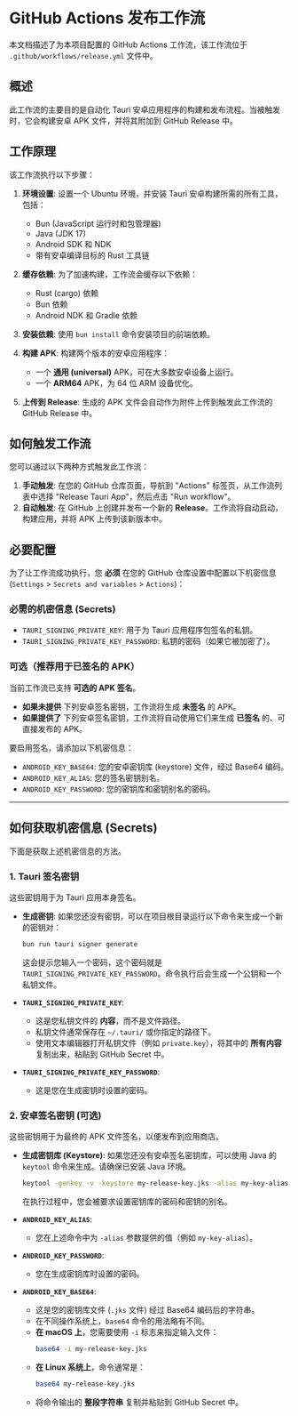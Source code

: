 # GitHub Actions 发布工作流

本文档描述了为本项目配置的 GitHub Actions 工作流，该工作流位于 `.github/workflows/release.yml` 文件中。

## 概述

此工作流的主要目的是自动化 Tauri 安卓应用程序的构建和发布流程。当被触发时，它会构建安卓 APK 文件，并将其附加到 GitHub Release 中。

## 工作原理

该工作流执行以下步骤：

1.  **环境设置**: 设置一个 Ubuntu 环境，并安装 Tauri 安卓构建所需的所有工具，包括：
    *   Bun (JavaScript 运行时和包管理器)
    *   Java (JDK 17)
    *   Android SDK 和 NDK
    *   带有安卓编译目标的 Rust 工具链

2.  **缓存依赖**: 为了加速构建，工作流会缓存以下依赖：
    *   Rust (cargo) 依赖
    *   Bun 依赖
    *   Android NDK 和 Gradle 依赖

3.  **安装依赖**: 使用 `bun install` 命令安装项目的前端依赖。

3.  **构建 APK**: 构建两个版本的安卓应用程序：
    *   一个 **通用 (universal)** APK，可在大多数安卓设备上运行。
    *   一个 **ARM64** APK，为 64 位 ARM 设备优化。

4.  **上传到 Release**: 生成的 APK 文件会自动作为附件上传到触发此工作流的 GitHub Release 中。

## 如何触发工作流

您可以通过以下两种方式触发此工作流：

1.  **手动触发**: 在您的 GitHub 仓库页面，导航到 "Actions" 标签页，从工作流列表中选择 "Release Tauri App"，然后点击 "Run workflow"。
2.  **自动触发**: 在 GitHub 上创建并发布一个新的 **Release**。工作流将自动启动，构建应用，并将 APK 上传到该新版本中。

## 必要配置

为了让工作流成功执行，您 **必须** 在您的 GitHub 仓库设置中配置以下机密信息 (`Settings` > `Secrets and variables` > `Actions`)：

### 必需的机密信息 (Secrets)

*   `TAURI_SIGNING_PRIVATE_KEY`: 用于为 Tauri 应用程序包签名的私钥。
*   `TAURI_SIGNING_PRIVATE_KEY_PASSWORD`: 私钥的密码（如果它被加密了）。

### 可选（推荐用于已签名的 APK）

当前工作流已支持 **可选的 APK 签名**。

*   **如果未提供** 下列安卓签名密钥，工作流将生成 **未签名** 的 APK。
*   **如果提供了** 下列安卓签名密钥，工作流将自动使用它们来生成 **已签名** 的、可直接发布的 APK。

要启用签名，请添加以下机密信息：
*   `ANDROID_KEY_BASE64`: 您的安卓密钥库 (keystore) 文件，经过 Base64 编码。
*   `ANDROID_KEY_ALIAS`: 您的签名密钥别名。
*   `ANDROID_KEY_PASSWORD`: 您的密钥库和密钥别名的密码。

---

## 如何获取机密信息 (Secrets)

下面是获取上述机密信息的方法。

### 1. Tauri 签名密钥

这些密钥用于为 Tauri 应用本身签名。

*   **生成密钥**: 如果您还没有密钥，可以在项目根目录运行以下命令来生成一个新的密钥对：
    ```sh
    bun run tauri signer generate
    ```
    这会提示您输入一个密码，这个密码就是 `TAURI_SIGNING_PRIVATE_KEY_PASSWORD`。命令执行后会生成一个公钥和一个私钥文件。

*   **`TAURI_SIGNING_PRIVATE_KEY`**:
    *   这是您私钥文件的 **内容**，而不是文件路径。
    *   私钥文件通常保存在 `~/.tauri/` 或你指定的路径下。
    *   使用文本编辑器打开私钥文件（例如 `private.key`），将其中的 **所有内容** 复制出来，粘贴到 GitHub Secret 中。

*   **`TAURI_SIGNING_PRIVATE_KEY_PASSWORD`**:
    *   这是您在生成密钥时设置的密码。

### 2. 安卓签名密钥 (可选)

这些密钥用于为最终的 APK 文件签名，以便发布到应用商店。

*   **生成密钥库 (Keystore)**: 如果您还没有安卓签名密钥库，可以使用 Java 的 `keytool` 命令来生成。请确保已安装 Java 环境。
    ```sh
    keytool -genkey -v -keystore my-release-key.jks -alias my-key-alias -keyalg RSA -keysize 2048 -validity 10000
    ```
    在执行过程中，您会被要求设置密钥库的密码和密钥的别名。

*   **`ANDROID_KEY_ALIAS`**:
    *   您在上述命令中为 `-alias` 参数提供的值（例如 `my-key-alias`）。

*   **`ANDROID_KEY_PASSWORD`**:
    *   您在生成密钥库时设置的密码。

*   **`ANDROID_KEY_BASE64`**:
    *   这是您的密钥库文件 (`.jks` 文件) 经过 Base64 编码后的字符串。
    *   在不同操作系统上，`base64` 命令的用法略有不同。
    *   **在 macOS 上**，您需要使用 `-i` 标志来指定输入文件：
        ```sh
        base64 -i my-release-key.jks
        ```
    *   **在 Linux 系统上**，命令通常是：
        ```sh
        base64 my-release-key.jks
        ```
    *   将命令输出的 **整段字符串** 复制并粘贴到 GitHub Secret 中。
